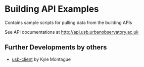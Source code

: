 # Building API Examples

Contains sample scripts for pulling data from the building APIs

See API documentations at http://api.usb.urbanobservatory.ac.uk

## Further Developments by others

- [usb-client](https://openlab.ncl.ac.uk/gitlab/nkm120/usb-client) by Kyle Montague
